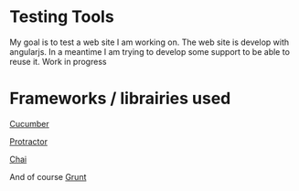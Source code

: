 Testing Tools
===
My goal is to test a web site I am working on. The web site is develop with angularjs. 
In a meantime I am trying to develop some support to be able to reuse it.
Work in progress

Frameworks / librairies used
===
[Cucumber]  

[Protractor] 

[Chai]

And of course [Grunt] 


[CUCUMBER]:https://github.com/cucumber/cucumber-js
[PROTRACTOR]:https://angular.github.io/protractor/#/
[CHAI]:http://chaijs.com
[GRUNT]:http://gruntjs.com/

